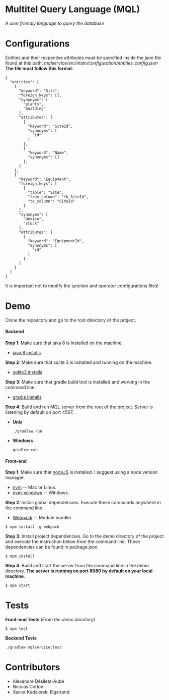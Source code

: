 # Multitel Query Language (MQL)
<i>A user friendly language to query the database</i>

# Configurations

Entities and their respective attributes must be specified inside the 
json file found at this path:
<i>mqlservice/src/main/configuration/entities_config.json</i>
<br><b>The file must follow this format</b>:
  ```
  {
    "entities": [
      {
        "keyword": "Site",
        "foreign_keys": [],
        "synonyms": [
          "plants",
          "building"
        ],
        "attributes": [
          {
            "keyword": "SiteId",
            "synonyms": [
              "id"
            ]
          },
          {
            "keyword": "Name",
            "synonyms": []
          },
        ]
      },
      {
        "keyword": "Equipment",
        "foreign_keys": [
          {
            "table": "Site",
            "from_column": "fk_SiteId",
            "to_column": "SiteId"
          }
        ],
        "synonyms": [
          "device",
          "stock"
        ],
        "attributes": [
          {
            "keyword": "EquipmentId",
            "synonyms": [
              "id"
            ]
          }
        ]
      }
    ]
  }
  ```
It is important not to modify the junction 
and operator configurations files!

# Demo

Clone the repository and go to the root directory of the project.

#### Backend

**Step 1**: Make sure that java 8 is installed on the machine.
  * [java 8 installs](http://www.oracle.com/technetwork/java/javase/downloads/jdk8-downloads-2133151.html)

**Step 2**: Make sure that sqlite 3 is installed and running on the machine.
  * [sqlite3 installs](https://www.tutorialspoint.com/sqlite/sqlite_installation.htm)
  
**Step 3**: Make sure that gradle build tool is installed and working in the command line.
  * [gradle installs](https://gradle.org/install)
  
**Step 4**: Build and run MQL server from the root of the project. Server is listening by default on port 4567.
* **Unix**
  ```shell
  ./gradlew run
  ```
* **Windows**
  ```shell
  gradlew run
  ```

#### Front-end

**Step 1**: Make sure that [nodeJS](https://nodejs.org/en/) is installed. I suggest using a node version manager.  
  * [nvm](https://github.com/creationix/nvm) -- Mac or Linux.
  * [nvm-windows](https://github.com/coreybutler/nvm-windows) -- Windows.

**Step 2**: Install global dependencies. Execute these commands anywhere in the command line.
  * [Webpack](https://github.com/webpack/webpack) -- Module bundler

```shell
$ npm install -g webpack
```
**Step 3**: Install project dependencies.
Go to the demo directory of the project and execute the instruction below from the command line.
These dependencies can be found in package.json.

```shell
$ npm install
```
**Step 4**: Build and start the server from the command line in the demo directory. <b>The server is running on port 8080 by default on your local machine</b>.

```shell
$ npm start
```
# Tests


**Front-end Tests**  <i>(From the demo directory)</i>
```shell
$ npm test
```

**Backend Tests**
```shell
./gradlew mqlservice:test
```


# Contributors

* Alexandre Désilets-Aubé
* Nicolas Cotton
* Xavier Kedzierski Elgstrand
